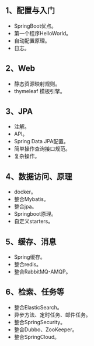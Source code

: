## 1、配置与入门

- SpringBoot优点。
- 第一个程序HelloWorld。
- 自动配置原理。
- 日志。



## 2、Web

- 静态资源映射规则。
- thymeleaf 模板引擎。



## 3、JPA

- 注解。
- API。
- Spring Data JPA配置。
- 简单操作查询接口规范。
- 复杂操作。



## 4、数据访问、原理

- docker。
- 整合Mybatis。
- 整合jpa。
- Springboot原理。
- 自定义starters。



## 5、缓存、消息

- Spring缓存。
- 整合redis。
- 整合RabbitMQ-AMQP。



## 6、检索、任务等

- 整合ElasticSearch。
- 异步方法、定时任务、邮件任务。
- 整合SpringSecurity。
- 整合Dubbo、ZooKeeper。
- 整合SpringCloud。

